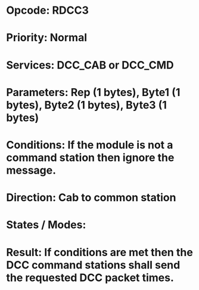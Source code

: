 # Opcode: RDCC3
# Priority: Normal
# Services: DCC_CAB or DCC_CMD
# Parameters: Rep (1 bytes), Byte1 (1 bytes), Byte2 (1 bytes), Byte3 (1 bytes)
# Conditions: If the module is not a command station then ignore the message.
# Direction: Cab to common station
# States / Modes: 
# Result: If conditions are met then the DCC command stations shall send the requested DCC packet <REP> times.